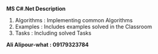 **MS C#.Net Description**
1. َAlgorithms : Implementing common Algorithms
2. Examples   : Includes examples solved in the Classroom
3. Tasks      : Including solved Tasks


**Ali Alipour-what : 09179323784**